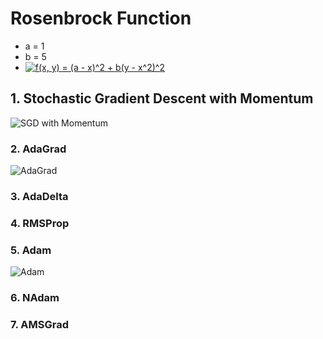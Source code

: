 # Rosenbrock Function
  - a = 1
  - b = 5
  - <a href="https://www.codecogs.com/eqnedit.php?latex=f(x,&space;y)&space;=&space;(a&space;-&space;x)^2&space;&plus;&space;b(y&space;-&space;x^2)^2" target="_blank"><img src="https://latex.codecogs.com/gif.latex?f(x,&space;y)&space;=&space;(a&space;-&space;x)^2&space;&plus;&space;b(y&space;-&space;x^2)^2" title="f(x, y) = (a - x)^2 + b(y - x^2)^2" /></a>
## 1. Stochastic Gradient Descent with Momentum
![SGD with Momentum](Momentum.gif)

### 2. AdaGrad
![AdaGrad](AdaGrad.gif)
### 3. AdaDelta

### 4. RMSProp

### 5. Adam
![Adam](Adam.gif)

### 6. NAdam

### 7. AMSGrad
